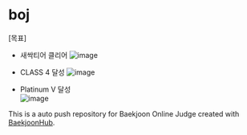 # boj


[목표]
- 새싹티어 클리어
![image](https://user-images.githubusercontent.com/75233543/213862224-fdee8872-caf5-4e8d-87a2-47bc15dfef7d.png)

- CLASS 4 달성
![image](https://user-images.githubusercontent.com/75233543/213862106-0ad4552f-b191-4028-a37b-4d98b369ded0.png)

- Platinum V 달성  
![image](https://user-images.githubusercontent.com/75233543/213862147-c3bd6cb5-bd23-406a-a26f-54e2034d8e77.png)

This is a auto push repository for Baekjoon Online Judge created with [BaekjoonHub](https://github.com/BaekjoonHub/BaekjoonHub).
